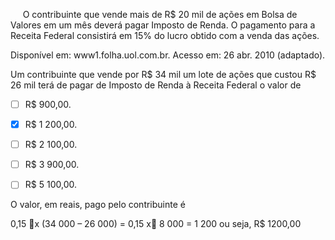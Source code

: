 

     O contribuinte que vende mais de R$ 20 mil de ações em Bolsa de Valores em um mês deverá pagar Imposto de Renda. O pagamento para a Receita Federal consistirá em 15% do lucro obtido com a venda das ações.

Disponível em: www1.folha.uol.com.br. Acesso em: 26 abr. 2010 (adaptado).

Um contribuinte que vende por R$ 34 mil um lote de ações que custou R$ 26 mil terá de pagar de Imposto de Renda à Receita Federal o valor de



- [ ] R$ 900,00.
- [x] R$ 1 200,00.
- [ ] R$ 2 100,00.
- [ ] R$ 3 900,00.
- [ ] R$ 5 100,00.


O valor, em reais, pago pelo contribuinte é

0,15 x (34 000 – 26 000) = 0,15 x 8 000 = 1 200 ou seja, R$ 1200,00
